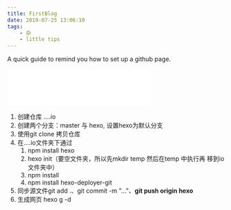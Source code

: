 ```yaml
---
title: FirstBlog
date: 2019-07-25 13:06:10
tags: 
    - 杂
    - little tips
---
```


A quick guide to remind you how to set up a github page.

<!-- more -->

<iframe frameborder="no" border="0" marginwidth="0" marginheight="0" width=330 height=86 src="//music.163.com/outchain/player?type=2&id=29829683&auto=1&height=66"></iframe>

1. 创建仓库 ....io
2. 创建两个分支：master 与 hexo, 设置hexo为默认分支
3. 使用git clone 拷贝仓库
4. 在....io文件夹下通过
   1. npm install hexo
   2. hexo init（要空文件夹，所以先mkdir temp 然后在temp 中执行再 移到io文件夹中）
   3. npm install 
   4. npm install hexo-deployer-git
5. 同步源文件git add .、git commit -m "..."、**git push origin hexo**
6. 生成网页 hexo g -d

